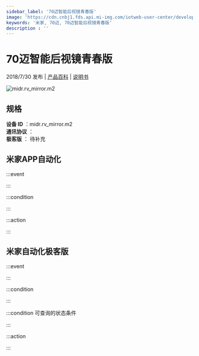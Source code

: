 ```yaml
---
sidebar_label: '70迈智能后视镜青春版'
image: 'https://cdn.cnbj1.fds.api.mi-img.com/iotweb-user-center/developer_1678870889668GbYs33ST.png?GalaxyAccessKeyId=AKVGLQWBOVIRQ3XLEW&Expires=9223372036854775807&Signature=ID0d+Yruyg6lXEQeT1iPtIrkxBk='
keywords: '米家, 70迈, 70迈智能后视镜青春版'
description : ''
---
```

# 70迈智能后视镜青春版

2018/7/30 发布 | [产品百科](https://home.mi.com/webapp/content/baike/product/index.html?model=midr.rv_mirror.m2/) | [说明书](https://home.mi.com/views/introduction.html?model=midr.rv_mirror.m2&region=cn)

![midr.rv_mirror.m2](https://cdn.cnbj1.fds.api.mi-img.com/iotweb-user-center/developer_1678870889668GbYs33ST.png?GalaxyAccessKeyId=AKVGLQWBOVIRQ3XLEW&Expires=9223372036854775807&Signature=ID0d+Yruyg6lXEQeT1iPtIrkxBk=)

## 规格  
> 
**设备 ID** ：midr.rv_mirror.m2  
**通讯协议** ：  
**极客版**  ： 待补充 


## 米家APP自动化  

:::event  

:::

:::condition  

:::

:::action   

:::

## 米家自动化极客版  

:::event  

:::

:::condition  

:::

:::condition 可查询的状态条件  

:::

:::action  

:::

        
